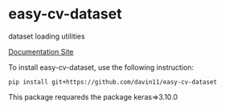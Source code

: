 # easy-cv-dataset
dataset loading utilities

[Documentation Site](https://davin11.github.io/easy-cv-dataset/)

To install easy-cv-dataset, use the following instruction:
```
pip install git+https://github.com/davin11/easy-cv-dataset
```

This package requareds the package keras=>3.10.0
